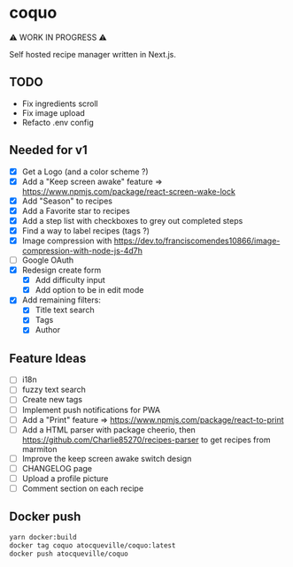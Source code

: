 # coquo

⚠️ WORK IN PROGRESS ⚠️

Self hosted recipe manager written in Next.js.

## TODO
- Fix ingredients scroll
- Fix image upload
- Refacto .env config

## Needed for v1

- [x] Get a Logo (and a color scheme ?)
- [x] Add a "Keep screen awake" feature => https://www.npmjs.com/package/react-screen-wake-lock
- [x] Add "Season" to recipes
- [x] Add a Favorite star to recipes
- [x] Add a step list with checkboxes to grey out completed steps
- [x] Find a way to label recipes (tags ?)
- [x] Image compression with https://dev.to/franciscomendes10866/image-compression-with-node-js-4d7h
- [ ] Google OAuth
- [x] Redesign create form
  - [x] Add difficulty input
  - [x] Add option to be in edit mode
- [x] Add remaining filters:
  - [x] Title text search
  - [x] Tags
  - [x] Author

## Feature Ideas
- [ ] i18n
- [ ] fuzzy text search
- [ ] Create new tags
- [ ] Implement push notifications for PWA
- [ ] Add a "Print" feature => https://www.npmjs.com/package/react-to-print
- [ ] Add a HTML parser with package cheerio, then https://github.com/Charlie85270/recipes-parser to get recipes from marmiton
- [ ] Improve the keep screen awake switch design
- [ ] CHANGELOG page
- [ ] Upload a profile picture
- [ ] Comment section on each recipe

## Docker push

```bash
yarn docker:build
docker tag coquo atocqueville/coquo:latest
docker push atocqueville/coquo
```
